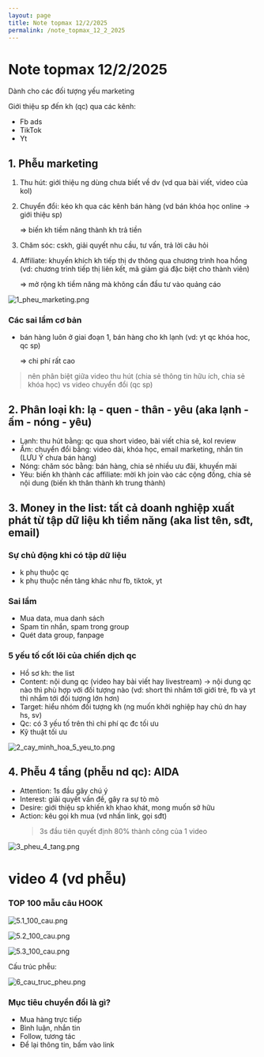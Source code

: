 ```yaml
---
layout: page
title: Note topmax 12/2/2025
permalink: /note_topmax_12_2_2025
---
```


# Note topmax 12/2/2025

Dành cho các đối tượng yếu marketing

Giới thiệu sp đến kh (qc) qua các kênh:

- Fb ads
- TikTok
- Yt

## 1. Phễu marketing

1. Thu hút: giới thiệu ng dùng chưa biết về dv (vd qua bài viết, video của kol)
2. Chuyển đổi: kéo kh qua các kênh bán hàng (vd bán khóa học online -> giới thiệu sp)

   => biến kh tiềm năng thành kh trả tiền

3. Chăm sóc: cskh, giải quyết nhu cầu, tư vấn, trả lời câu hỏi
4. Affiliate: khuyến khích kh tiếp thị dv thông qua chương trình hoa hồng (vd: chương trình tiếp thị liên kết, mã giảm giá đặc biệt cho thành viên)

   => mở rộng kh tiềm năng mà không cần đầu tư vào quảng cáo

![1_pheu_marketing.png](./1_pheu_marketing.png)

### Các sai lầm cơ bản

- bán hàng luôn ở giai đoạn 1, bán hàng cho kh lạnh (vd: yt qc khóa hoc, qc sp)

  => chi phí rất cao

> nên phân biệt giữa video thu hút (chia sẻ thông tin hữu ích, chia sẻ khóa học) vs video chuyển đổi (qc sp)

## 2. Phân loại kh: lạ - quen - thân - yêu (aka lạnh - ấm - nóng - yêu)

- Lạnh: thu hút bằng: qc qua short video, bài viết chia sẻ, kol review
- Ấm: chuyển đổi bằng: video dài, khóa học, email marketing, nhắn tin (LƯU Ý chưa bán hàng)
- Nóng: chăm sóc bằng: bán hàng, chia sẻ nhiều ưu đãi, khuyến mãi
- Yêu: biến kh thành các affiliate: mời kh join vào các cộng đồng, chia sẻ nội dung (biến kh thân thành kh trung thành)

## 3. Money in the list: tất cả doanh nghiệp xuất phát từ tập dữ liệu kh tiềm năng (aka list tên, sđt, email)

### Sự chủ động khi có tập dữ liệu

- k phụ thuộc qc
- k phụ thuộc nền tảng khác như fb, tiktok, yt

### Sai lầm

- Mua data, mua danh sách
- Spam tin nhắn, spam trong group
- Quét data group, fanpage

### 5 yếu tố cốt lõi của chiến dịch qc

- Hồ sơ kh: the list
- Content: nội dung qc (video hay bài viết hay livestream) -> nội dung qc nào thì phù hợp với đối tượng nào (vd: short thì nhắm tới giới trẻ, fb và yt thì nhắm tới đối tượng lớn hơn)
- Target: hiểu nhóm đối tượng kh (ng muốn khởi nghiệp hay chủ dn hay hs, sv)
- Qc: có 3 yếu tố trên thì chi phí qc đc tối ưu
- Kỹ thuật tối ưu

![2_cay_minh_hoa_5_yeu_to.png](./2_cay_minh_hoa_5_yeu_to.png)

## 4. Phễu 4 tầng (phễu nd qc): AIDA

- Attention: 1s đầu gây chú ý
- Interest: giải quyết vấn đề, gây ra sự tò mò
- Desire: giới thiệu sp khiến kh khao khát, mong muốn sở hữu
- Action: kêu gọi kh mua (vd nhấn link, gọi sđt)
  > 3s đầu tiên quyết định 80% thành công của 1 video

![3_pheu_4_tang.png](./3_pheu_4_tang.png)

# video 4 (vd phễu)

### TOP 100 mẫu câu HOOK

![5.1_100_cau.png](./5.1_100_cau.png)

![5.2_100_cau.png](./5.2_100_cau.png)

![5.3_100_cau.png](./5.3_100_cau.png)

Cấu trúc phễu:

![6_cau_truc_pheu.png](./6_cau_truc_pheu.png)

### Mục tiêu chuyển đổi là gì?

- Mua hàng trực tiếp
- Bình luận, nhắn tin
- Follow, tương tác
- Để lại thông tin, bấm vào link
